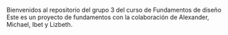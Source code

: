Bienvenidos al repositorio del grupo 3 del curso de Fundamentos de diseño
Este es un proyecto de fundamentos con la colaboración de Alexander, Michael, Ibet y Lizbeth.
